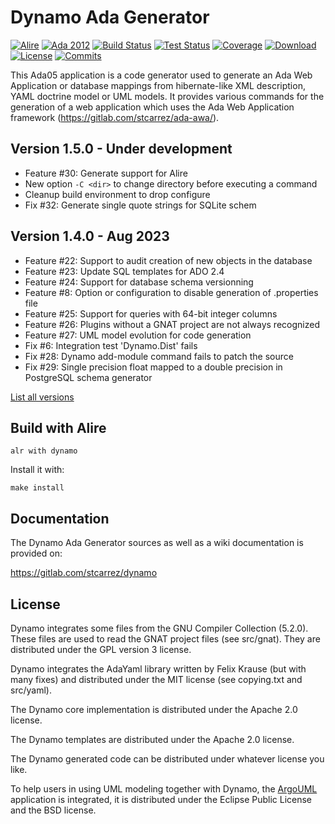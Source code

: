 # Dynamo Ada Generator

[![Alire](https://img.shields.io/endpoint?url=https://alire.ada.dev/badges/dynamo.json)](https://alire.ada.dev/crates/dynamo)
[![Ada 2012](https://img.shields.io/badge/2012-inside-green?logo=ada&logoColor=white&logoSize=auto)](https://adaic.org/ada-resources/standards/ada12)
[![Build Status](https://img.shields.io/endpoint?url=https://porion.vacs.fr/porion/api/v1/projects/dynamo/badges/build.json)](https://porion.vacs.fr/porion/projects/view/dynamo/summary)
[![Test Status](https://img.shields.io/endpoint?url=https://porion.vacs.fr/porion/api/v1/projects/dynamo/badges/tests.json)](https://porion.vacs.fr/porion/projects/view/dynamo/xunits)
[![Coverage](https://img.shields.io/endpoint?url=https://porion.vacs.fr/porion/api/v1/projects/dynamo/badges/coverage.json)](https://porion.vacs.fr/porion/projects/view/dynamo/summary)
[![Download](https://img.shields.io/badge/download-1.4.0-brightgreen.svg)](https://download.vacs.fr/dynamo/dynamo-1.4.0.tar.gz)
[![License](https://img.shields.io/badge/license-APACHE2-blue.svg)](LICENSE)
[![Commits](https://img.shields.io/github/commits-since/stcarrez/dynamo/1.4.0.svg)](Commits)

This Ada05 application is a code generator used to generate
an Ada Web Application or database mappings from hibernate-like
XML description, YAML doctrine model or UML models.  It provides various commands for the
generation of a web application which uses the Ada Web Application framework
(https://gitlab.com/stcarrez/ada-awa/).

## Version 1.5.0   - Under development
  - Feature #30: Generate support for Alire
  - New option `-C <dir>` to change directory before executing a command
  - Cleanup build environment to drop configure
  - Fix #32: Generate single quote strings for SQLite schem

## Version 1.4.0   - Aug 2023
- Feature #22: Support to audit creation of new objects in the database
- Feature #23: Update SQL templates for ADO 2.4
- Feature #24: Support for database schema versionning
- Feature #8: Option or configuration to disable generation of <project>.properties file
- Feature #25: Support for queries with 64-bit integer columns
- Feature #26: Plugins without a GNAT project are not always recognized
- Feature #27: UML model evolution for code generation
- Fix #6: Integration test 'Dynamo.Dist' fails
- Fix #28: Dynamo add-module command fails to patch the source
- Fix #29: Single precision float mapped to a double precision in PostgreSQL schema generator

[List all versions](https://github.com/stcarrez/dynamo/blob/master/NEWS.md)

## Build with Alire

```
alr with dynamo
```

Install it with:
```
make install
```
## Documentation

The Dynamo Ada Generator sources as well as a wiki documentation
is provided on:

   https://gitlab.com/stcarrez/dynamo


## License

Dynamo integrates some files from the GNU Compiler Collection (5.2.0).
These files are used to read the GNAT project files (see src/gnat).
They are distributed under the GPL version 3 license.

Dynamo integrates the AdaYaml library written by Felix Krause
(but with many fixes) and distributed under the MIT license (see copying.txt and src/yaml).

The Dynamo core implementation is distributed under the Apache 2.0 license.

The Dynamo templates are distributed under the Apache 2.0 license.

The Dynamo generated code can be distributed under whatever license you like.

To help users in using UML modeling together with Dynamo, the [ArgoUML](https://github.com/argouml-tigris-org/argouml)
application is integrated, it is distributed under the Eclipse Public License and the BSD license.

